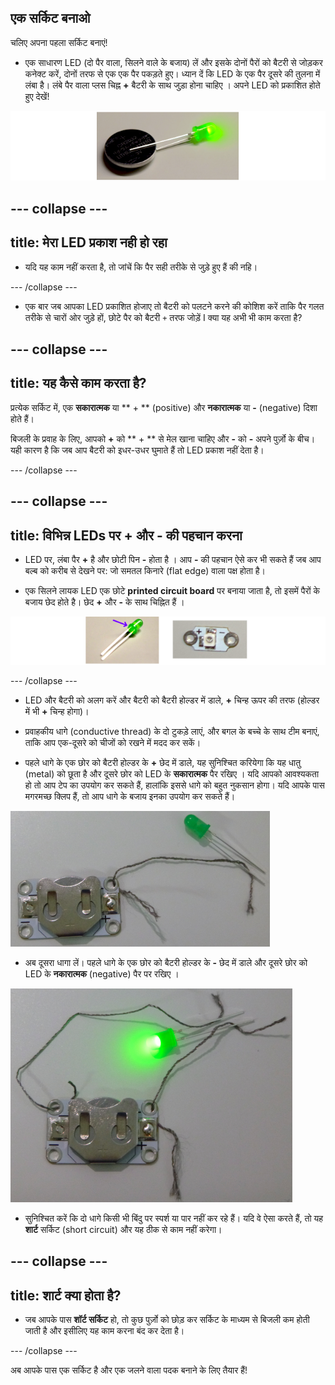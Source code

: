## एक सर्किट बनाओ

चलिए अपना पहला सर्किट बनाएं!

+ एक साधारण LED (दो पैर वाला, सिलने वाले के बजाय) लें और इसके दोनों पैरों को बैटरी से जोड़कर कनेक्ट करें, दोनों तरफ से एक एक पैर पकड़ते हुए। ध्यान दें कि LED के एक पैर दूसरे की तुलना में लंबा है। लंबे पैर वाला प्लस चिह्न **+** बैटरी के साथ जुड़ा होना चाहिए । अपने LED को प्रकाशित होते हुए देखें!

![](images/LED_battery_140_291_650.png)

--- collapse ---
---
title: मेरा LED प्रकाश नही हो रहा
---

+ यदि यह काम नहीं करता है, तो जांचें कि पैर सही तरीके से जुड़े हुए हैं की नहि।

--- /collapse ---

+ एक बार जब आपका LED प्रकाशित होजाए तो बैटरी को पलटने करने की कोशिश करें ताकि पैर गलत तरीके से चारों ओर जुड़े हों, छोटे पैर को बैटरी `+` तरफ जोड़ें I क्या यह अभी भी काम करता है?

--- collapse ---
---
title: यह कैसे काम करता है?
---

प्रत्येक सर्किट में, एक **सकारात्मक** या ** + ** (positive) और **नकारात्मक** या **-** (negative) दिशा होते हैं।

बिजली के प्रवाह के लिए, आपको **+** को ** + ** से मेल खाना चाहिए और **-** को **-** अपने पुर्ज़ो के बीच। यही कारण है कि जब आप बैटरी को इधर-उधर घुमाते हैं तो LED प्रकाश नहीं देता है।

--- /collapse ---

--- collapse ---
---
title: विभिन्न LEDs पर + और - की पहचान करना
---

+ LED पर, लंबा पैर **+** है और छोटी पिन **-** होता है । आप **-** की पहचान ऐसे कर भी सकते हैं जब आप बल्ब को करीब से देखने पर: जो समतल किनारे (flat edge) वाला पक्ष होता है।

+ एक सिलने लायक LED एक छोटे **printed circuit board** पर बनाया जाता है, तो इसमें पैरों के बजाय छेद होते है। छेद **+** और **-** के साथ चिह्नित हैं ।

![](images/LEDs_pos_neg_100_650.png)

--- /collapse ---

+ LED और बैटरी को अलग करें और बैटरी को बैटरी होल्डर में डाले, **+** चिन्ह ऊपर की तरफ (होल्डर में भी **+** चिन्ह होगा)।

+ प्रवाहकीय धागे (conductive thread) के दो टुकड़े लाएं, और बगल के बच्चे के साथ टीम बनाएं, ताकि आप एक-दूसरे को चीजों को रखने में मदद कर सकें।

+ पहले धागे के एक छोर को बैटरी होल्डर के **+** छेद में डाले, यह सुनिश्चित करियेगा कि यह धातु (metal) को छूता है और दूसरे छोर को LED के **सकारात्मक** पैर रखिए । यदि आपको आवश्यकता हो तो आप टेप का उपयोग कर सकते हैं, हालांकि इससे धागे को बहुत नुकसान होगा। यदि आपके पास मगरमच्छ क्लिप हैं, तो आप धागे के बजाय इनका उपयोग कर सकते हैं।

![](images/circuit_thread_pos.png)

+ अब दूसरा धागा लें। पहले धागे के एक छोर को बैटरी होल्डर के **-** छेद में डाले और दूसरे छोर को LED के **नकारात्मक** (negative) पैर पर रखिए ।

![](images/circuit_thread_complete.png)

+ सुनिश्चित करें कि दो धागे किसी भी बिंदु पर स्पर्श या पार नहीं कर रहे हैं। यदि वे ऐसा करते हैं, तो यह **शार्ट** सर्किट (short circuit) और यह ठीक से काम नहीं करेगा।

--- collapse ---
---
title: शार्ट क्या होता है?
---

+ जब आपके पास **शॉर्ट सर्किट** हो, तो कुछ पुर्ज़ो को छोड़ कर सर्किट के माध्यम से बिजली कम होती जाती है और इसीलिए यह काम करना बंद कर देता है।

--- /collapse ---

अब आपके पास एक सर्किट है और एक जलने वाला पदक बनाने के लिए तैयार हैं!
